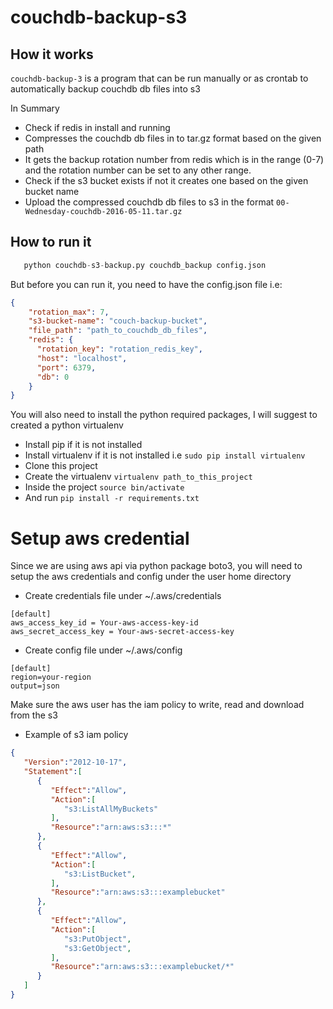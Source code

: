 # couchdb-backup-s3


## How it works
`couchdb-backup-3` is a program that can be run manually or as crontab to
automatically backup couchdb db files into s3

In Summary
* Check if redis in install and running
* Compresses the couchdb db files in to tar.gz format based on the given path
* It gets the backup rotation number from redis which is in the range (0-7) and the rotation number can be set to any other range.
* Check if the s3 bucket exists if not it creates one based on the given bucket name
* Upload the compressed couchdb db files to s3 in the format `00-Wednesday-couchdb-2016-05-11.tar.gz`

## How to run it

```python
   python couchdb-s3-backup.py couchdb_backup config.json
```

But before you can run it, you need to have the config.json file i.e:
```json
{
    "rotation_max": 7,
    "s3-bucket-name": "couch-backup-bucket",
    "file_path": "path_to_couchdb_db_files",
    "redis": {
      "rotation_key": "rotation_redis_key",
      "host": "localhost",
      "port": 6379,
      "db": 0
    }
}
```

You will also need to install the python required packages, I will suggest to created a python virtualenv
* Install pip if it is not installed
* Install virtualenv if it is not installed i.e `sudo pip install virtualenv`
* Clone this project
* Create the virtualenv `virtualenv path_to_this_project`
* Inside the project `source bin/activate`
* And run `pip install -r requirements.txt`



# Setup aws credential
Since we are using aws api via python package boto3, you will need to setup the aws credentials and config under the user home directory

* Create credentials file under ~/.aws/credentials
```
[default]
aws_access_key_id = Your-aws-access-key-id
aws_secret_access_key = Your-aws-secret-access-key
```

* Create config file under ~/.aws/config
```
[default]
region=your-region
output=json
```

Make sure the aws user has the iam policy to write, read and download from the s3
- Example of s3 iam policy

```json
{
   "Version":"2012-10-17",
   "Statement":[
      {
         "Effect":"Allow",
         "Action":[
            "s3:ListAllMyBuckets"
         ],
         "Resource":"arn:aws:s3:::*"
      },
      {
         "Effect":"Allow",
         "Action":[
            "s3:ListBucket",
         ],
         "Resource":"arn:aws:s3:::examplebucket"
      },
      {
         "Effect":"Allow",
         "Action":[
            "s3:PutObject",
            "s3:GetObject",
         ],
         "Resource":"arn:aws:s3:::examplebucket/*"
      }
   ]
}

```
